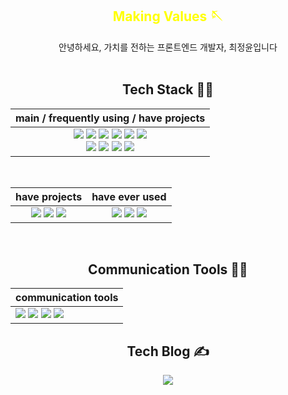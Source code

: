 <div align="center">
<h2 style='color:yellow'> Making Values 🪡 </h2> 
안녕하세요, 가치를 전하는 프론트엔드 개발자, 최정윤입니다
  
<br/>
<br/>
  
  
  
<div>
  <h2>Tech Stack 👩‍💻</h2>
  
  |main / frequently using / have projects|
  |:------------------------------------------------:|
  |<img src="https://img.shields.io/badge/HTML5-E34F26?style=for-the-badge&logo=HTML5&logoColor=white"> <img src="https://img.shields.io/badge/CSS3-1572B6?style=for-the-badge&logo=CSS3&logoColor=white"> <img src="https://img.shields.io/badge/JavaScript-F7DF1E?style=for-the-badge&logo=JavaScript&logoColor=white"> <img src="https://img.shields.io/badge/TypeScript-3178C6?style=for-the-badge&logo=TypeScript&logoColor=white"> <img src="https://img.shields.io/badge/React-61DAFB?style=for-the-badge&logo=React&logoColor=white"> <img src="https://img.shields.io/badge/Next.js-000000?style=for-the-badge&logo=Next.js&logoColor=white"> <br/> <img src="https://img.shields.io/badge/Redux-764ABC?style=for-the-badge&logo=Redux&logoColor=white"> <img src="https://img.shields.io/badge/styled_components-DB7093?style=for-the-badge&logo=styled-components&logoColor=white"> <img src="https://img.shields.io/badge/Tailwind_CSS-06B6D4?style=for-the-badge&logo=TailwindCSS&logoColor=white"> <img src="https://img.shields.io/badge/Git-F05032?style=for-the-badge&logo=Git&logoColor=white">|

  <br/>
  
| have projects | have ever used |
|:-------------:|:--------------:|
| <img src="https://img.shields.io/badge/Unity-000000?style=for-the-badge&logo=Unity&logoColor=white">   <img src="https://img.shields.io/badge/Android_Studio-3DDC84?style=for-the-badge&logo=AndroidStudio&logoColor=white">  <img src="https://img.shields.io/badge/Kotlin-7F52FF?style=for-the-badge&logo=Kotlin&logoColor=white">      | <img src="https://img.shields.io/badge/Python-3776AB?style=for-the-badge&logo=Python&logoColor=white">  <img src="https://img.shields.io/badge/C++-00599C?style=for-the-badge&logo=Cplusplus&logoColor=white"> <img src="https://img.shields.io/badge/JAVA-f89820?style=for-the-badge&logo=Java&logoColor=white">      |
</div>  
 
<br/>

  
<div>
  <h2>Communication Tools 💁‍♀️</h2>
  
  | communication tools |
  |---------------------|
  |<img src="https://img.shields.io/badge/GitHub-181717?style=for-the-badge&logo=GitHub&logoColor=white"> <img src="https://img.shields.io/badge/Slack-4A154B?style=for-the-badge&logo=Slack&logoColor=white">  <img src="https://img.shields.io/badge/Jira_Software-0052CC?style=for-the-badge&logo=JiraSoftware&logoColor=white"> <img src="https://img.shields.io/badge/Notion-000000?style=for-the-badge&logo=Notion&logoColor=white">|
  
</div>
  
  
<div>
  <h2>Tech Blog ✍</h2>
  <a href="https://velog.io/@c-jeongyyun"><img src="https://img.shields.io/badge/velog-20C997?style=for-the-badge&logo=Velog&logoColor=white"></a>
</div>
  

</div>

<!--
**c-jeongyyun/c-jeongyyun** is a ✨ _special_ ✨ repository because its `README.md` (this file) appears on your GitHub profile.

Here are some ideas to get you started:

- 🔭 I’m currently working on ...
- 🌱 I’m currently learning ...
- 👯 I’m looking to collaborate on ...
- 🤔 I’m looking for help with ...
- 💬 Ask me about ...
- 📫 How to reach me: ...
- 😄 Pronouns: ...
- ⚡ Fun fact: ...
-->
